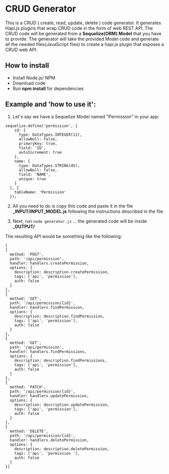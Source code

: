 CRUD Generator
==============

This is a CRUD ( create, read, update, delete ) code generator. It generates Hapi.js plugins that wrap CRUD code in the form of web REST API. The CRUD code will be generated from a **Sequelize(ORM) Model** that you have to provide. The generator will take the provided Model code and generate all the needed files(JavaScript files) to create a hapi.js plugin that exposes a CRUD web API.

How to install
--------------
- Install Node.js/ NPM
- Download code
- Run **npm install** for dependencies


Example and 'how to use it':
----------------------------

1. Let's say we have a Sequelize Model named "Permission" in your app:

``` 
sequelize.define('permission', {
    id: {
      type: DataTypes.INTEGER(11),
      allowNull: false,
      primaryKey: true,
      field: 'ID',
      autoIncrement: true
    },
    name: {
      type: DataTypes.STRING(45),
      allowNull: false,
      field: 'NAME',
      unique: true
    }
  }, {
    tableName: 'Permission'
  });
```

2. All you need to do is copy this code and paste it in the file **_INPUT/INPUT_MODEL.js** following the instructions described in the file.

3. Next, run ```node generator.js``` ... the generated code will be inside **_OUTPUT/** 

The resulting API would be something like the following:

```
[
{
  method: 'POST',
  path: '/api/permission',
  handler: handlers.createPermission,
  options: {
    description: description.createPermission,
    tags: ['api', 'permission'],
    auth: false
  }
},
{
  method: 'GET',
  path: '/api/permission/{id}',
  handler: handlers.findPermission,
  options: {
    description: description.findPermission,
    tags: ['api', 'permission'],
    auth: false
  }
},
{
  method: 'GET',
  path: '/api/permission',
  handler: handlers.findPermissions,
  options: {
    description: description.findPermissions,
    tags: ['api', 'permission'],
    auth: false
  }
},
{
  method: 'PATCH',
  path: '/api/permission/{id}',
  handler: handlers.updatePermission,
  options: {
    description: description.updatePermission,
    tags: ['api', 'permission'],
    auth: false
  }
},
{
  method: 'DELETE',
  path: '/api/permission/{id}',
  handler: handlers.deletePermission,
  options: {
    description: description.deletePermission,
    tags: ['api', 'permission '],
    auth: false
  }
}]
```